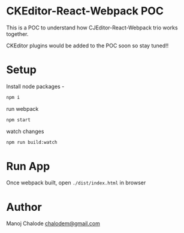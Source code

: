 # CKEditor-React-Webpack POC

This is a POC to understand how CJEditor-React-Webpack trio works together.

CKEditor plugins would be added to the POC soon so stay tuned!!

# Setup

Install node packages -

```bash
npm i
```

run webpack

```bash
npm start
```

watch changes

```bash
npm run build:watch
```

# Run App

Once webpack built, open `./dist/index.html` in browser

# Author

Manoj Chalode <chalodem@gmail.com>